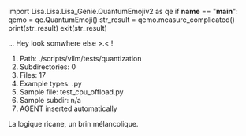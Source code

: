 
import Lisa.Lisa.Lisa_Genie.QuantumEmojiv2 as qe
if __name__ == "__main__":
  qemo = qe.QuantumEmoji()
  str_result = qemo.measure_complicated()
  print(str_result)
  exit(str_result)

... Hey look somwhere else >.< !

1. Path: ./scripts/vllm/tests/quantization
2. Subdirectories: 0
3. Files: 17
4. Example types: .py
5. Sample file: test_cpu_offload.py
6. Sample subdir: n/a
7. AGENT inserted automatically

La logique ricane, un brin mélancolique.
